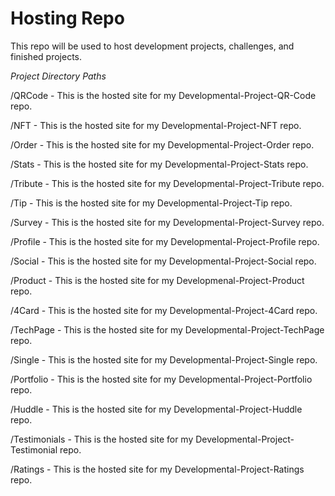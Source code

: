 # Hosting Repo
 
 This repo will be used to host development projects, challenges, and finished projects. 
 
 *Project Directory Paths*
 
 /QRCode - This is the hosted site for my Developmental-Project-QR-Code repo.
 
 /NFT - This is the hosted site for my Developmental-Project-NFT repo.
 
 /Order - This is the hosted site for my Developmental-Project-Order repo.
 
 /Stats - This is the hosted site for my Developmental-Project-Stats repo.
 
 /Tribute - This is the hosted site for my Developmental-Project-Tribute repo.
 
 /Tip - This is the hosted site for my Developmental-Project-Tip repo.
 
 /Survey - This is the hosted site for my Developmental-Project-Survey repo.
 
 /Profile - This is the hosted site for my Developmental-Project-Profile repo.
 
 /Social - This is the hosted site for my Developmental-Project-Social repo.
 
 /Product - This is the hosted site for my Developmenal-Project-Product repo.
 
 /4Card - This is the hosted site for my Developmental-Project-4Card repo.
 
 /TechPage - This is the hosted site for my Developmental-Project-TechPage repo.
 
 /Single - This is the hosted site for my Developmental-Project-Single repo.
 
 /Portfolio - This is the hosted site for my Developmental-Project-Portfolio repo.
 
 /Huddle - This is the hosted site for my Developmental-Project-Huddle repo.
 
 /Testimonials - This is the hosted site for my Developmental-Project-Testimonial repo.
 
 /Ratings - This is the hosted site for my Developmental-Project-Ratings repo.

